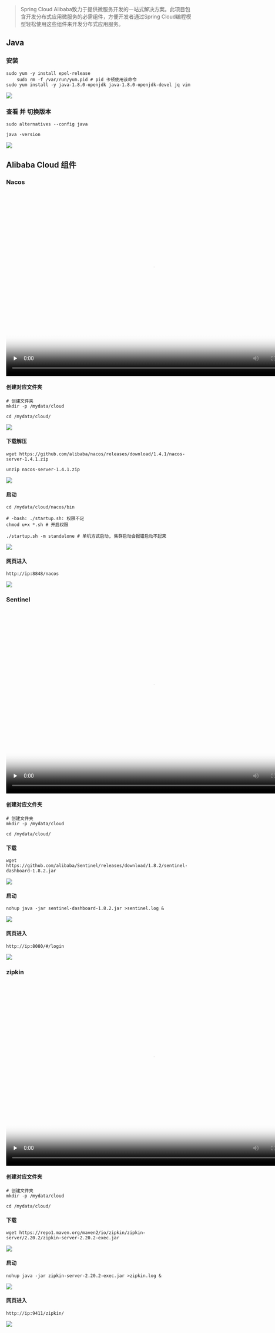 > Spring Cloud Alibaba致力于提供微服务开发的一站式解决方案。此项目包含开发分布式应用微服务的必需组件，方便开发者通过Spring Cloud编程模型轻松使用这些组件来开发分布式应用服务。

## Java

### 安装

```shell
sudo yum -y install epel-release
	sudo rm -f /var/run/yum.pid # pid 卡顿使用该命令
sudo yum install -y java-1.8.0-openjdk java-1.8.0-openjdk-devel jq vim
```

![](https://oss.yiki.tech/img/202304251748281.png)

### 查看 并 切换版本

```shell
sudo alternatives --config java

java -version
```

![](https://oss.yiki.tech/img/202304251748579.png)

## Alibaba Cloud 组件

### Nacos

<div>
  <!-- mp4格式 -->
  <video id="video" controls="" width="800" height="500" preload="none" poster="封面">
        <source id="mp4" src="https://oss.yiki.tech/img/202304251749041.mp4" type="video/mp4">
  </videos>
</div>


#### 创建对应文件夹

```shell
# 创建文件夹
mkdir -p /mydata/cloud

cd /mydata/cloud/
```

![](https://oss.yiki.tech/img/202304251749051.png)

#### 下载解压

```shell
wget https://github.com/alibaba/nacos/releases/download/1.4.1/nacos-server-1.4.1.zip

unzip nacos-server-1.4.1.zip
```

![](https://oss.yiki.tech/img/202304251749100.png)

#### 启动

```shell
cd /mydata/cloud/nacos/bin

# -bash: ./startup.sh: 权限不足
chmod u+x *.sh # 开启权限

./startup.sh -m standalone # 单机方式启动, 集群启动会报错启动不起来
```

![](https://oss.yiki.tech/img/202304251749037.png)

#### 网页进入

```shell
http://ip:8848/nacos
```

![](https://oss.yiki.tech/img/202304251749624.png)

### Sentinel

<div>
  <!-- mp4格式 -->
  <video id="video" controls="" width="800" height="500" preload="none" poster="封面">
        <source id="mp4" src="https://oss.yiki.tech/img/202304251750943.mp4" type="video/mp4">
  </videos>
</div>


#### 创建对应文件夹

```shell
# 创建文件夹
mkdir -p /mydata/cloud

cd /mydata/cloud/
```

#### 下载

```shell
wget https://github.com/alibaba/Sentinel/releases/download/1.8.2/sentinel-dashboard-1.8.2.jar
```

![](https://oss.yiki.tech/img/202304251750291.png)

#### 启动

````shell
nohup java -jar sentinel-dashboard-1.8.2.jar >sentinel.log &
````

![](https://oss.yiki.tech/img/202304251750947.png)

#### 网页进入

```shell
http://ip:8080/#/login
```

![](https://oss.yiki.tech/img/202304251750399.png)

### zipkin

<div>
  <!-- mp4格式 -->
  <video id="video" controls="" width="800" height="500" preload="none" poster="封面">
        <source id="mp4" src="https://oss.yiki.tech/img/202304251751290.mp4" type="video/mp4">
  </videos>
</div>


#### 创建对应文件夹

```shell
# 创建文件夹
mkdir -p /mydata/cloud

cd /mydata/cloud/
```

#### 下载

```shell
wget https://repo1.maven.org/maven2/io/zipkin/zipkin-server/2.20.2/zipkin-server-2.20.2-exec.jar
```

![](https://oss.yiki.tech/img/202304251751459.png)

#### 启动

````shell
nohup java -jar zipkin-server-2.20.2-exec.jar >zipkin.log &
````

![](https://oss.yiki.tech/img/202304251751140.png)

#### 网页进入

```shell
http://ip:9411/zipkin/
```

![](https://oss.yiki.tech/img/202304251751575.png)
